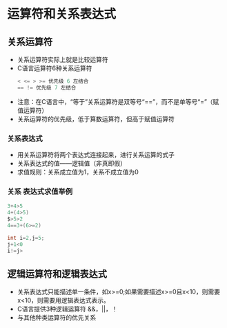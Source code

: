 # 运算符和关系表达式

## 关系运算符

- 关系运算符实际上就是比较运算符
- C语言运算符6种关系运算符
  ``` c
  < <= > >= 优先级 6 左结合
  == != 优先级 7 左结合
  ```
 - 注意：在C语言中，“等于”关系运算符是双等号“==”，而不是单等号“=”（赋值运算符）
 - 关系运算符的优先级，低于算数运算符，但高于赋值运算符

### 关系表达式

 - 用关系运算符将两个表达式连接起来，进行关系运算的式子
 - 关系表达式的值——逻辑值（非真即假）
 - 求值规则：关系成立值为1，关系不成立值为0

### 关系 表达式求值举例

```c
3+4>5
4+(4>5)
$>5>2
4==3+(6>=2)

int i=2,j=5;
j+1<0
i!=j>
```

## 逻辑运算符和逻辑表达式

 - 关系表达式只能描述单一条件，如x>=0;如果需要描述x>=0且x<10，则需要x<10，则需要用逻辑表达式表示。
 - C语言提供3种逻辑运算符 &&，||，！
 - 与其他种类运算符的优先关系